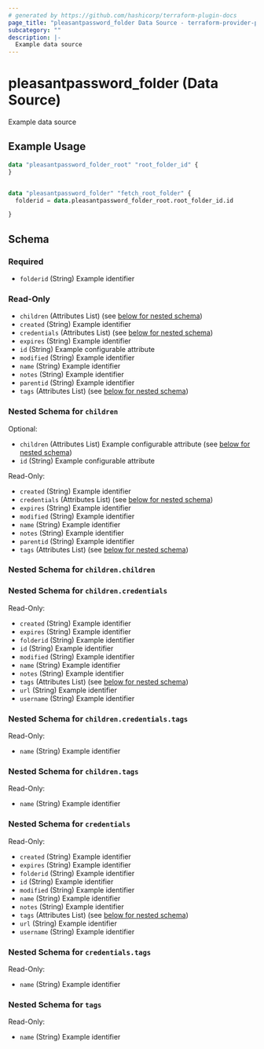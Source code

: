 ```yaml
---
# generated by https://github.com/hashicorp/terraform-plugin-docs
page_title: "pleasantpassword_folder Data Source - terraform-provider-pleasant-password-server"
subcategory: ""
description: |-
  Example data source
---
```


# pleasantpassword_folder (Data Source)

Example data source

## Example Usage

```terraform
data "pleasantpassword_folder_root" "root_folder_id" {
}


data "pleasantpassword_folder" "fetch_root_folder" {
  folderid = data.pleasantpassword_folder_root.root_folder_id.id

}
```

<!-- schema generated by tfplugindocs -->
## Schema

### Required

- `folderid` (String) Example identifier

### Read-Only

- `children` (Attributes List) (see [below for nested schema](#nestedatt--children))
- `created` (String) Example identifier
- `credentials` (Attributes List) (see [below for nested schema](#nestedatt--credentials))
- `expires` (String) Example identifier
- `id` (String) Example configurable attribute
- `modified` (String) Example identifier
- `name` (String) Example identifier
- `notes` (String) Example identifier
- `parentid` (String) Example identifier
- `tags` (Attributes List) (see [below for nested schema](#nestedatt--tags))

<a id="nestedatt--children"></a>
### Nested Schema for `children`

Optional:

- `children` (Attributes List) Example configurable attribute (see [below for nested schema](#nestedatt--children--children))
- `id` (String) Example configurable attribute

Read-Only:

- `created` (String) Example identifier
- `credentials` (Attributes List) (see [below for nested schema](#nestedatt--children--credentials))
- `expires` (String) Example identifier
- `modified` (String) Example identifier
- `name` (String) Example identifier
- `notes` (String) Example identifier
- `parentid` (String) Example identifier
- `tags` (Attributes List) (see [below for nested schema](#nestedatt--children--tags))

<a id="nestedatt--children--children"></a>
### Nested Schema for `children.children`


<a id="nestedatt--children--credentials"></a>
### Nested Schema for `children.credentials`

Read-Only:

- `created` (String) Example identifier
- `expires` (String) Example identifier
- `folderid` (String) Example identifier
- `id` (String) Example identifier
- `modified` (String) Example identifier
- `name` (String) Example identifier
- `notes` (String) Example identifier
- `tags` (Attributes List) (see [below for nested schema](#nestedatt--children--credentials--tags))
- `url` (String) Example identifier
- `username` (String) Example identifier

<a id="nestedatt--children--credentials--tags"></a>
### Nested Schema for `children.credentials.tags`

Read-Only:

- `name` (String) Example identifier



<a id="nestedatt--children--tags"></a>
### Nested Schema for `children.tags`

Read-Only:

- `name` (String) Example identifier



<a id="nestedatt--credentials"></a>
### Nested Schema for `credentials`

Read-Only:

- `created` (String) Example identifier
- `expires` (String) Example identifier
- `folderid` (String) Example identifier
- `id` (String) Example identifier
- `modified` (String) Example identifier
- `name` (String) Example identifier
- `notes` (String) Example identifier
- `tags` (Attributes List) (see [below for nested schema](#nestedatt--credentials--tags))
- `url` (String) Example identifier
- `username` (String) Example identifier

<a id="nestedatt--credentials--tags"></a>
### Nested Schema for `credentials.tags`

Read-Only:

- `name` (String) Example identifier



<a id="nestedatt--tags"></a>
### Nested Schema for `tags`

Read-Only:

- `name` (String) Example identifier

